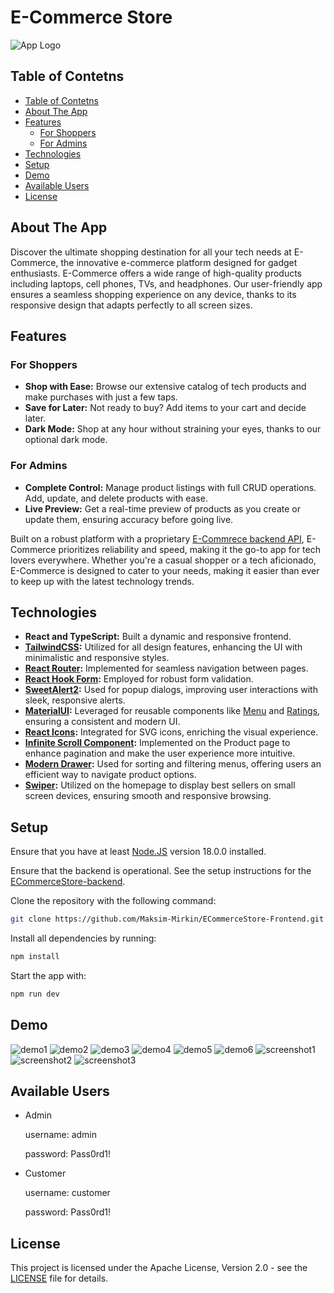 # E-Commerce Store

![App Logo](public/assets/logo.png)

## Table of Contetns

- [Table of Contetns](#table-of-contetns)
- [About The App](#about-the-app)
- [Features](#features)
  - [For Shoppers](#for-shoppers)
  - [For Admins](#for-admins)
- [Technologies](#technologies)
- [Setup](#setup)
- [Demo](#demo)
- [Available Users](#available-users)
- [License](#license)

## About The App

Discover the ultimate shopping destination for all your tech needs at E-Commerce, the innovative e-commerce platform designed for gadget enthusiasts. E-Commerce offers a wide range of high-quality products including laptops, cell phones, TVs, and headphones. Our user-friendly app ensures a seamless shopping experience on any device, thanks to its responsive design that adapts perfectly to all screen sizes.

## Features

### For Shoppers

- **Shop with Ease:** Browse our extensive catalog of tech products and make purchases with just a few taps.
- **Save for Later:** Not ready to buy? Add items to your cart and decide later.
- **Dark Mode:** Shop at any hour without straining your eyes, thanks to our optional dark mode.

### For Admins

- **Complete Control:** Manage product listings with full CRUD operations. Add, update, and delete products with ease.
- **Live Preview:** Get a real-time preview of products as you create or update them, ensuring accuracy before going live.

Built on a robust platform with a proprietary [E-Commrece backend API](https://github.com/Maksim-Mirkin/ECommerceStore-backend), E-Commerce prioritizes reliability and speed, making it the go-to app for tech lovers everywhere. Whether you're a casual shopper or a tech aficionado, E-Commerce is designed to cater to your needs, making it easier than ever to keep up with the latest technology trends.

## Technologies

- **React and TypeScript:** Built a dynamic and responsive frontend.
- **[TailwindCSS](https://tailwindcss.com/):** Utilized for all design features, enhancing the UI with minimalistic and responsive styles.
- **[React Router](https://reactrouter.com/en/main):** Implemented for seamless navigation between pages.
- **[React Hook Form](https://www.react-hook-form.com/):** Employed for robust form validation.
- **[SweetAlert2](https://sweetalert2.github.io/):** Used for popup dialogs, improving user interactions with sleek, responsive alerts.
- **[MaterialUI](https://mui.com/):** Leveraged for reusable components like [Menu](https://mui.com/material-ui/react-menu/) and [Ratings](https://mui.com/material-ui/react-rating/), ensuring a consistent and modern UI.
- **[React Icons](https://react-icons.github.io/react-icons/):** Integrated for SVG icons, enriching the visual experience.
- **[Infinite Scroll Component](https://github.com/ankeetmaini/react-infinite-scroll-component):** Implemented on the Product page to enhance pagination and make the user experience more intuitive.
- **[Modern Drawer](https://github.com/Farzin-Firoozi/react-modern-drawer):** Used for sorting and filtering menus, offering users an efficient way to navigate product options.
- **[Swiper](https://swiperjs.com/):** Utilized on the homepage to display best sellers on small screen devices, ensuring smooth and responsive browsing.

## Setup

Ensure that you have at least [Node.JS](https://nodejs.org/en) version 18.0.0 installed.

Ensure that the backend is operational. See the setup instructions for the [ECommerceStore-backend](https://github.com/Maksim-Mirkin/ECommerceStore-backend).

Clone the repository with the following command:

```bash
git clone https://github.com/Maksim-Mirkin/ECommerceStore-Frontend.git
```

Install all dependencies by running:

```bash
npm install
```

Start the app with:

```bash
npm run dev
```

## Demo

![demo1](/demo/demo1.gif)
![demo2](/demo/demo2.gif)
![demo3](/demo/demo3.gif)
![demo4](/demo/demo4.gif)
![demo5](/demo/demo5.gif)
![demo6](/demo/demo6.gif)
![screenshot1](/demo/screenshot1.png)
![screenshot2](/demo/screenshot2.png)
![screenshot3](/demo/screenshot3.png)

## Available Users

- Admin

  username: admin

  password: Pass0rd1!

- Customer

  username: customer

  password: Pass0rd1!

## License

This project is licensed under the Apache License, Version 2.0 - see the [LICENSE](LICENSE) file for details.
